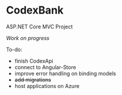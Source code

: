 # CodexBank
 ASP.NET Core MVC Project

*Work on progress*

To-do:
- finish CodexApi
- connect to Angular-Store
- improve error handling on binding models
- ~~add migrations~~
- host applications on Azure
